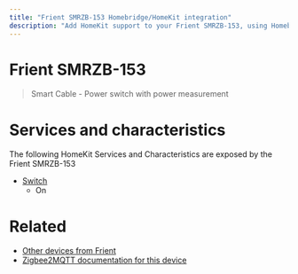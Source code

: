 ```yaml
---
title: "Frient SMRZB-153 Homebridge/HomeKit integration"
description: "Add HomeKit support to your Frient SMRZB-153, using Homebridge, Zigbee2MQTT and homebridge-z2m."
---
```

<!---
This file has been GENERATED using src/docgen/docgen.ts
DO NOT EDIT THIS FILE MANUALLY!
-->
# Frient SMRZB-153
> Smart Cable - Power switch with power measurement


# Services and characteristics
The following HomeKit Services and Characteristics are exposed by
the Frient SMRZB-153

* [Switch](../../switch.md)
  * On


# Related
* [Other devices from Frient](../index.md#frient)
* [Zigbee2MQTT documentation for this device](https://www.zigbee2mqtt.io/devices/SMRZB-153.html)